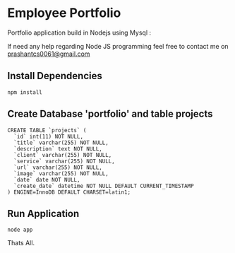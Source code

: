 

# Employee Portfolio
Portfolio application build in Nodejs using Mysql :

If need any help regarding Node JS programming feel free to contact me on
prashantcs0061@gmail.com




## Install Dependencies

```shell
npm install
```
## Create Database 'portfolio' and table projects

```shell
CREATE TABLE `projects` (
  `id` int(11) NOT NULL,
  `title` varchar(255) NOT NULL,
  `description` text NOT NULL,
  `client` varchar(255) NOT NULL,
  `service` varchar(255) NOT NULL,
  `url` varchar(255) NOT NULL,
  `image` varchar(255) NOT NULL,
  `date` date NOT NULL,
  `create_date` datetime NOT NULL DEFAULT CURRENT_TIMESTAMP
) ENGINE=InnoDB DEFAULT CHARSET=latin1;
```

## Run Application

```shell
node app
```

Thats All.
